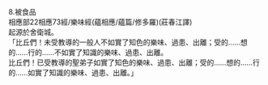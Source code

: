 8.被食品  
相應部22相應73經/樂味經(蘊相應/蘊篇/修多羅)(莊春江譯)  
起源於舍衛城。  
「比丘們！未受教導的一般人不如實了知色的樂味、過患、出離；受的……想的……行的……不如實了知識的樂味、過患、出離。  
比丘們！已受教導的聖弟子如實了知色的樂味、過患、出離；受的……想的……行的……如實了知識的樂味、過患、出離。」  
  
  
